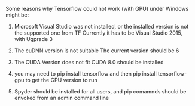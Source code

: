Some reasons why Tensorflow could not work (with GPU) under Windows might be:


1. Microsoft Visual Studio was not installed, or the installed version is not the supported one from TF
   Currently it has to be Visual Studio 2015, with Ugprade 3

2. The cuDNN version is not suitable
   The current version should be 6

3. The CUDA Version does not fit
   CUDA 8.0 should be installed

4. you may need to pip install tensorflow and then pip install tensorflow-gpu to get the GPU version to run

5. Spyder should be installed for all users, and pip comamnds should be envoked from an admin command line